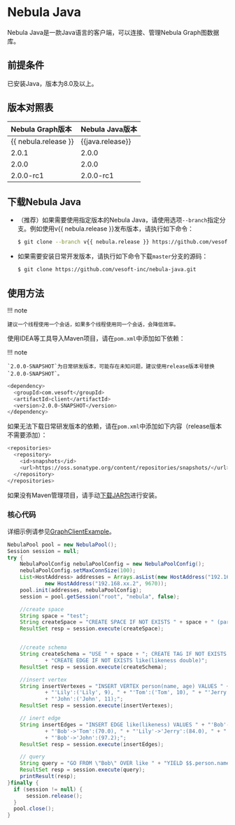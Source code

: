 # Nebula Java

Nebula Java是一款Java语言的客户端，可以连接、管理Nebula Graph图数据库。

## 前提条件

已安装Java，版本为8.0及以上。

## 版本对照表

|Nebula Graph版本|Nebula Java版本|
|:---|:---|
|{{ nebula.release }}|{{java.release}}|
|2.0.1|2.0.0|
|2.0.0|2.0.0|
|2.0.0-rc1|2.0.0-rc1|

## 下载Nebula Java

- （推荐）如果需要使用指定版本的Nebula Java，请使用选项`--branch`指定分支。例如使用v{{ nebula.release }}发布版本，请执行如下命令：

  ```bash
  $ git clone --branch v{{ nebula.release }} https://github.com/vesoft-inc/nebula-java.git
  ```

- 如果需要安装日常开发版本，请执行如下命令下载`master`分支的源码：

  ```bash
  $ git clone https://github.com/vesoft-inc/nebula-java.git
  ```

## 使用方法

!!! note

    建议一个线程使用一个会话，如果多个线程使用同一个会话，会降低效率。

使用IDEA等工具导入Maven项目，请在`pom.xml`中添加如下依赖：

!!! note

    `2.0.0-SNAPSHOT`为日常研发版本，可能存在未知问题，建议使用release版本号替换`2.0.0-SNAPSHOT`。

```bash
<dependency>
  <groupId>com.vesoft</groupId>
  <artifactId>client</artifactId>
  <version>2.0.0-SNAPSHOT</version>
</dependency>
```

如果无法下载日常研发版本的依赖，请在`pom.xml`中添加如下内容（release版本不需要添加）：

```bash
<repositories> 
  <repository> 
    <id>snapshots</id> 
    <url>https://oss.sonatype.org/content/repositories/snapshots/</url> 
  </repository> 
</repositories>
```

如果没有Maven管理项目，请手动[下载JAR包](https://repo1.maven.org/maven2/com/vesoft/)进行安装。

### 核心代码

详细示例请参见[GraphClientExample](https://github.com/vesoft-inc/nebula-java/blob/master/examples/src/main/java/com/vesoft/nebula/examples/GraphClientExample.java)。

```java
NebulaPool pool = new NebulaPool();
Session session = null;
try {
    NebulaPoolConfig nebulaPoolConfig = new NebulaPoolConfig();
    nebulaPoolConfig.setMaxConnSize(100);
    List<HostAddress> addresses = Arrays.asList(new HostAddress("192.168.xx.1", 9669),
            new HostAddress("192.168.xx.2", 9670));
    pool.init(addresses, nebulaPoolConfig);
    session = pool.getSession("root", "nebula", false);

    //create space
    String space = "test";
    String createSpace = "CREATE SPACE IF NOT EXISTS " + space + " (partition_num=15, replica_factor=1, vid_type=fixed_string(30)); ";
    ResultSet resp = session.execute(createSpace);


    //create schema
    String createSchema = "USE " + space + "; CREATE TAG IF NOT EXISTS person(name string, age int);"
            + "CREATE EDGE IF NOT EXISTS like(likeness double)";
    ResultSet resp = session.execute(createSchema);

    //insert vertex
    String insertVertexes = "INSERT VERTEX person(name, age) VALUES " + "'Bob':('Bob', 10), "
            + "'Lily':('Lily', 9), " + "'Tom':('Tom', 10), " + "'Jerry':('Jerry', 13), "
            + "'John':('John', 11);";
    ResultSet resp = session.execute(insertVertexes);

    // inert edge
    String insertEdges = "INSERT EDGE like(likeness) VALUES " + "'Bob'->'Lily':(80.0), "
            + "'Bob'->'Tom':(70.0), " + "'Lily'->'Jerry':(84.0), " + "'Tom'->'Jerry':(68.3), "
            + "'Bob'->'John':(97.2);";
    ResultSet resp = session.execute(insertEdges);

    // query
    String query = "GO FROM \"Bob\" OVER like " + "YIELD $$.person.name, $$.person.age, like.likeness";
    ResultSet resp = session.execute(query);
    printResult(resp);
}finally {
  if (session != null) {
      session.release();
  }
  pool.close();
}
```
